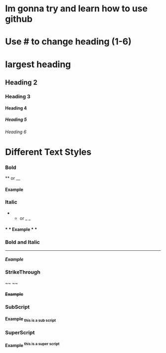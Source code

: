 # Im gonna try and learn how to use github

# **Use # to change heading (1-6)**
# largest heading
## Heading 2
### Heading 3
#### Heading 4
##### Heading 5
###### Heading 6

# Different Text Styles

### Bold
** or __
#### **Example**

### Italic
* * or _ _
#### * * Example * *

### Bold and Italic
***
#### ***Example***

### StrikeThrough
~~ ~~
#### ~~Example~~

### SubScript
<sub> </sub>
#### Example<sub> this is a sub script </sub>

### SuperScript
<sup> </sup>
#### Example<sup> this is a super script </sup>

###
